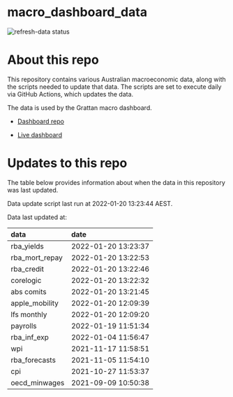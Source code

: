 
<!-- README.md is generated from README.Rmd. Please edit that file -->

# macro\_dashboard\_data

<!-- badges: start -->

![refresh-data
status](https://github.com/grattan/macro_dashboard_data/workflows/refresh-data/badge.svg)

<!-- badges: end -->

# About this repo

This repository contains various Australian macroeconomic data, along
with the scripts needed to update that data. The scripts are set to
execute daily via GitHub Actions, which updates the data.

The data is used by the Grattan macro dashboard.

  - [Dashboard repo](https://github.com/grattan/macrodashboard)

  - [Live dashboard](https://mattcowgill.shinyapps.io/macrodashboard/)

# Updates to this repo

The table below provides information about when the data in this
repository was last updated.

Data update script last run at 2022-01-20 13:23:44 AEST.

Data last updated at:

| data             | date                |
| :--------------- | :------------------ |
| rba\_yields      | 2022-01-20 13:23:37 |
| rba\_mort\_repay | 2022-01-20 13:22:53 |
| rba\_credit      | 2022-01-20 13:22:46 |
| corelogic        | 2022-01-20 13:22:32 |
| abs comits       | 2022-01-20 13:21:45 |
| apple\_mobility  | 2022-01-20 12:09:39 |
| lfs monthly      | 2022-01-20 12:09:20 |
| payrolls         | 2022-01-19 11:51:34 |
| rba\_inf\_exp    | 2022-01-04 11:56:47 |
| wpi              | 2021-11-17 11:58:51 |
| rba\_forecasts   | 2021-11-05 11:54:10 |
| cpi              | 2021-10-27 11:53:37 |
| oecd\_minwages   | 2021-09-09 10:50:38 |
